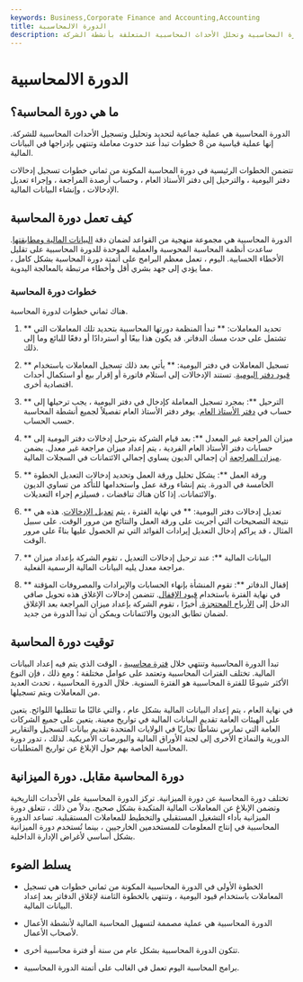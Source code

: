 ```yaml
---
keywords: Business,Corporate Finance and Accounting,Accounting
title: الدورة الالمحاسبية
description: تسجل الدورة المحاسبية وتحلل الأحداث المحاسبية المتعلقة بأنشطة الشركة.
---
```


# الدورة الالمحاسبية
## ما هي دورة المحاسبة؟

الدورة المحاسبية هي عملية جماعية لتحديد وتحليل وتسجيل الأحداث المحاسبية للشركة. إنها عملية قياسية من 8 خطوات تبدأ عند حدوث معاملة وتنتهي بإدراجها في البيانات المالية.

تتضمن الخطوات الرئيسية في دورة المحاسبة المكونة من ثماني خطوات تسجيل إدخالات دفتر اليومية ، والترحيل إلى دفتر الأستاذ العام ، وحساب أرصدة المراجعة ، وإجراء تعديل الإدخالات ، وإنشاء البيانات المالية.

## كيف تعمل دورة المحاسبة

الدورة المحاسبية هي مجموعة منهجية من القواعد لضمان دقة [البيانات المالية ومطابقتها](/financial-statements). ساعدت أنظمة المحاسبة المحوسبة والعملية الموحدة للدورة المحاسبية على تقليل الأخطاء الحسابية. اليوم ، تعمل معظم البرامج على أتمتة دورة المحاسبة بشكل كامل ، مما يؤدي إلى جهد بشري أقل وأخطاء مرتبطة بالمعالجة اليدوية.

### خطوات دورة المحاسبة

هناك ثماني خطوات لدورة المحاسبة.

1. ** تحديد المعاملات: ** تبدأ المنظمة دورتها المحاسبية بتحديد تلك المعاملات التي تشتمل على حدث مسك الدفاتر. قد يكون هذا بيعًا أو استردادًا أو دفعًا للبائع وما إلى ذلك.

1. ** تسجيل المعاملات في دفتر اليومية: ** يأتي بعد ذلك تسجيل المعاملات باستخدام [قيود دفتر اليومية](/journal). تستند الإدخالات إلى استلام فاتورة أو إقرار بيع أو استكمال أحداث اقتصادية أخرى.

1. ** الترحيل **: بمجرد تسجيل المعاملة كإدخال في دفتر اليومية ، يجب ترحيلها إلى حساب في [دفتر الأستاذ العام](/generalledger). يوفر دفتر الأستاذ العام تفصيلاً لجميع أنشطة المحاسبة حسب الحساب.

1. ** ميزان المراجعة غير المعدل **: بعد قيام الشركة بترحيل إدخالات دفتر اليومية إلى حسابات دفتر الأستاذ العام الفردية ، يتم إعداد ميزان مراجعة غير معدل. يضمن [ميزان المراجعة](/trial_balance) أن إجمالي الديون يساوي إجمالي الائتمانات في السجلات المالية.

1. ** ورقة العمل **: يشكل تحليل ورقة العمل وتحديد إدخالات التعديل الخطوة الخامسة في الدورة. يتم إنشاء ورقة عمل واستخدامها للتأكد من تساوي الديون والائتمانات. إذا كان هناك تناقضات ، فسيلزم إجراء التعديلات.

1. ** تعديل إدخالات دفتر اليومية: ** في نهاية الفترة ، يتم [تعديل الإدخالات](/adjusting-journal-entry). هذه هي نتيجة التصحيحات التي أجريت على ورقة العمل والنتائج من مرور الوقت. على سبيل المثال ، قد يراكم إدخال التعديل إيرادات الفوائد التي تم الحصول عليها بناءً على مرور الوقت.

1. ** البيانات المالية **: عند ترحيل إدخالات التعديل ، تقوم الشركة بإعداد ميزان مراجعة معدل يليه البيانات المالية الرسمية الفعلية.

1. ** إقفال الدفاتر **: تقوم المنشأة بإنهاء الحسابات والإيرادات والمصروفات المؤقتة في نهاية الفترة باستخدام [قيود الإقفال](/closing-entry). تتضمن إدخالات الإغلاق هذه تحويل صافي الدخل إلى [الأرباح المحتجزة.](/retainedearnings) أخيرًا ، تقوم الشركة بإعداد ميزان المراجعة بعد الإغلاق لضمان تطابق الديون والائتمانات ويمكن أن تبدأ الدورة من جديد.

## توقيت دورة المحاسبة

تبدأ الدورة المحاسبية وتنتهي خلال [فترة محاسبية](/accountingperiod) ، الوقت الذي يتم فيه إعداد البيانات المالية. تختلف الفترات المحاسبية وتعتمد على عوامل مختلفة ؛ ومع ذلك ، فإن النوع الأكثر شيوعًا للفترة المحاسبية هو الفترة السنوية. خلال الدورة المحاسبية ، تحدث العديد من المعاملات ويتم تسجيلها.

في نهاية العام ، يتم إعداد البيانات المالية بشكل عام ، والتي غالبًا ما تتطلبها اللوائح. يتعين على الهيئات العامة تقديم البيانات المالية في تواريخ معينة. يتعين على جميع الشركات العامة التي تمارس نشاطًا تجاريًا في الولايات المتحدة تقديم بيانات التسجيل والتقارير الدورية والنماذج الأخرى إلى لجنة الأوراق المالية والبورصات الأمريكية. لذلك ، تدور دورة المحاسبة الخاصة بهم حول الإبلاغ عن تواريخ المتطلبات.

## دورة المحاسبة مقابل. دورة الميزانية

تختلف دورة المحاسبة عن دورة الميزانية. تركز الدورة المحاسبية على الأحداث التاريخية وتضمن الإبلاغ عن المعاملات المالية المتكبدة بشكل صحيح. بدلاً من ذلك ، تتعلق دورة الميزانية بأداء التشغيل المستقبلي والتخطيط للمعاملات المستقبلية. تساعد الدورة المحاسبية في إنتاج المعلومات للمستخدمين الخارجيين ، بينما تُستخدم دورة الميزانية بشكل أساسي لأغراض الإدارة الداخلية.

## يسلط الضوء

- الخطوة الأولى في الدورة المحاسبية المكونة من ثماني خطوات هي تسجيل المعاملات باستخدام قيود اليومية ، وتنتهي بالخطوة الثامنة لإغلاق الدفاتر بعد إعداد البيانات المالية.

- الدورة المحاسبية هي عملية مصممة لتسهيل المحاسبة المالية لأنشطة الأعمال لأصحاب الأعمال.

- تتكون الدورة المحاسبية بشكل عام من سنة أو فترة محاسبية أخرى.

- برامج المحاسبة اليوم تعمل في الغالب على أتمتة الدورة المحاسبية.

